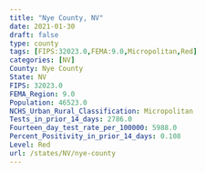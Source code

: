 ```yaml
---
title: "Nye County, NV"
date: 2021-01-30
draft: false
type: county
tags: [FIPS:32023.0,FEMA:9.0,Micropolitan,Red]
categories: [NV]
County: Nye County
State: NV
FIPS: 32023.0
FEMA_Region: 9.0
Population: 46523.0
NCHS_Urban_Rural_Classification: Micropolitan
Tests_in_prior_14_days: 2786.0
Fourteen_day_test_rate_per_100000: 5988.0
Percent_Positivity_in_prior_14_days: 0.108
Level: Red
url: /states/NV/nye-county
---
```



